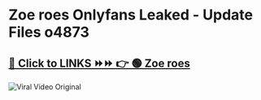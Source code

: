 
 # Zoe roes Onlyfans Leaked - Update Files o4873

## <h2><a href="https://clipsfans.com/Zoe_roes&ref=git">🔗 Click to LINKS ⏩⏩ 👉 🟢 Zoe roes </a></h2>

<a href="https://clipsfans.com/Zoe_roes&ref=git" rel="nofollow" data-target="animated-image.originalLink"><img src="https://i.ibb.co.com/xMMVF88/686577567.gif" alt="Viral Video Original" style="max-width: 100%; display: inline-block;" data-target="animated-image.originalImage"></a>


